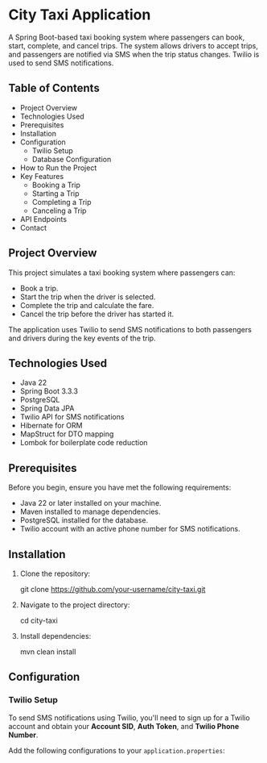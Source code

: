 # City Taxi Application


A Spring Boot-based taxi booking system where passengers can book, start, complete, and cancel trips. The system allows drivers to accept trips, and passengers are notified via SMS when the trip status changes. Twilio is used to send SMS notifications.
 
## Table of Contents

- Project Overview
- Technologies Used
- Prerequisites
- Installation
- Configuration
  - Twilio Setup
  - Database Configuration
- How to Run the Project
- Key Features
  - Booking a Trip
  - Starting a Trip
  - Completing a Trip
  - Canceling a Trip
- API Endpoints
- Contact

## Project Overview

This project simulates a taxi booking system where passengers can:
- Book a trip.
- Start the trip when the driver is selected.
- Complete the trip and calculate the fare.
- Cancel the trip before the driver has started it.

The application uses Twilio to send SMS notifications to both passengers and drivers during the key events of the trip.

## Technologies Used

- Java 22
- Spring Boot 3.3.3
- PostgreSQL
- Spring Data JPA
- Twilio API for SMS notifications
- Hibernate for ORM
- MapStruct for DTO mapping
- Lombok for boilerplate code reduction

## Prerequisites

Before you begin, ensure you have met the following requirements:

- Java 22 or later installed on your machine.
- Maven installed to manage dependencies.
- PostgreSQL installed for the database.
- Twilio account with an active phone number for SMS notifications.

## Installation

1. Clone the repository:
   
   git clone https://github.com/your-username/city-taxi.git

2. Navigate to the project directory:

   cd city-taxi

3. Install dependencies:

   mvn clean install

## Configuration

### Twilio Setup

To send SMS notifications using Twilio, you'll need to sign up for a Twilio account and obtain your **Account SID**, **Auth Token**, and **Twilio Phone Number**.

Add the following configurations to your `application.properties`:

